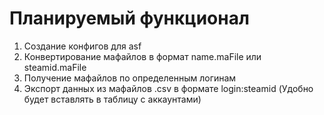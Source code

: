 # Планируемый функционал
1. Создание конфигов для asf
2. Конвертирование мафайлов в формат name.maFile или steamid.maFile
3. Получение мафайлов по определенным логинам
4. Экспорт данных из мафайлов .csv в формате login:steamid (Удобно будет вставлять в таблицу с аккаунтами)
